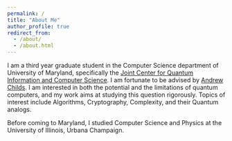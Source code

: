```yaml
---
permalink: /
title: "About Me"
author_profile: true
redirect_from: 
  - /about/
  - /about.html
---
```


I am a third year graduate student in the Computer Science department of University of Maryland, specifically the [Joint Center for Quantum Information and Computer Science](https://quics.umd.edu/). I am fortunate to be advised by [Andrew Childs](https://www.cs.umd.edu/~amchilds/). I am interested in both the potential and the limitations of quantum computers, and my work aims at studying this question rigorously. Topics of interest include Algorithms, Cryptography, Complexity, and their Quantum analogs.

Before coming to Maryland, I studied Computer Science and Physics at the University of Illinois, Urbana Champaign.
